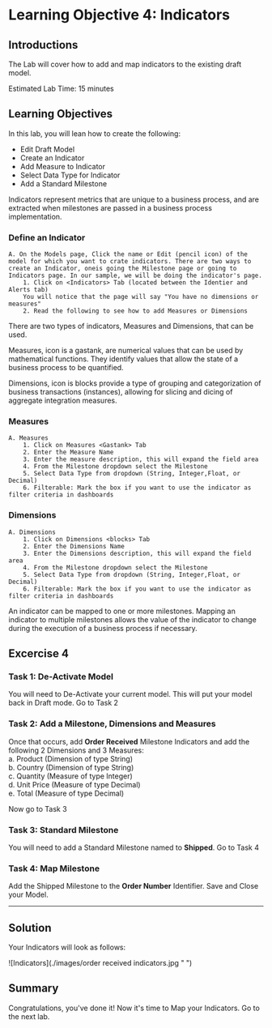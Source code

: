 # Learning Objective 4: Indicators

## Introductions

The Lab will cover how to add and map indicators to the existing draft model.

 Estimated Lab Time: 15 minutes

## Learning Objectives
In this lab, you will lean how to create the following:
*   Edit Draft Model
*   Create an Indicator
*   Add Measure to Indicator
*   Select Data Type for Indicator
*   Add a Standard Milestone

Indicators represent metrics that are unique to a business process, and are extracted when milestones are passed in a business process implementation. 


### Define an Indicator

    A. On the Models page, Click the name or Edit (pencil icon) of the model for which you want to crate indicators. There are two ways to create an Indicator, oneis going the Milestone page or going to Indicators page. In our sample, we will be doing the indicator's page. 
        1. Click on <Indicators> Tab (located between the Identier and Alerts tab)
        You will notice that the page will say "You have no dimensions or measures"
        2. Read the following to see how to add Measures or Dimensions
        

There are two types of indicators, Measures and Dimensions, that can be used. 

Measures, icon is a gastank, are numerical values that can be used by mathematical functions. They identify values that allow the state of a business process to be quantified. 

Dimensions, icon is blocks provide a type of grouping and categorization of business transactions (instances), allowing for slicing and dicing of aggregate integration measures. 

### Measures

    A. Measures
        1. Click on Measures <Gastank> Tab 
        2. Enter the Measure Name
        3. Enter the measure description, this will expand the field area
        4. From the Milestone dropdown select the Milestone         
        5. Select Data Type from dropdown (String, Integer,Float, or Decimal)
        6. Filterable: Mark the box if you want to use the indicator as filter criteria in dashboards
        
### Dimensions

    A. Dimensions
        1. Click on Dimensions <blocks> Tab 
        2. Enter the Dimensions Name
        3. Enter the Dimensions description, this will expand the field area
        4. From the Milestone dropdown select the Milestone         
        5. Select Data Type from dropdown (String, Integer,Float, or Decimal)
        6. Filterable: Mark the box if you want to use the indicator as filter criteria in dashboards

An indicator can be mapped to one or more milestones. Mapping an indicator to multiple milestones allows the value of the indicator to change during the execution of a business process if necessary.


## Excercise 4

### Task 1: De-Activate Model
You will need to De-Activate your current model. This will put your model back in Draft mode. Go to Task 2

### Task 2: Add a Milestone, Dimensions and Measures
Once that occurs, add **Order Received** Milestone Indicators and add the following 2 Dimensions and 3 Measures: <br />
    a. Product (Dimension of type String) <br />
    b. Country (Dimension of type String) <br />
    c. Quantity (Measure of type Integer) <br />
    d. Unit Price (Measure of type Decimal) <br />
    e. Total (Measure of type Decimal)  <br />

Now go to Task 3

### Task 3: Standard Milestone
You will need to add a Standard Milestone named to **Shipped**.  Go to Task 4

### Task 4: Map Milestone
Add the Shipped Milestone to the **Order Number** Identifier. 
Save and Close your Model.
_________________________________________________________________________________________________

## Solution 
Your Indicators will look as follows:

![Indicators](./images/order received indicators.jpg " ")


## Summary

Congratulations, you've done it!
Now it's time to Map your Indicators. Go to the next lab. 